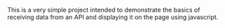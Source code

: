 This is a very simple project intended to demonstrate the basics of receiving data from an API and displaying it on the page using javascript.
